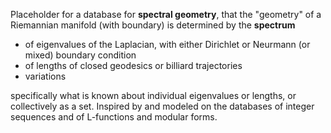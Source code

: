 Placeholder for a database for **spectral geometry**, that the "geometry" of a Riemannian manifold (with boundary) is determined by the **spectrum**

* of eigenvalues of the Laplacian, with either Dirichlet or Neurmann (or mixed) boundary condition
* of lengths of closed geodesics or billiard trajectories
* variations 

specifically what is known about individual eigenvalues or lengths, or collectively as a set. Inspired by and modeled on the databases of integer sequences and of L-functions and modular forms.
